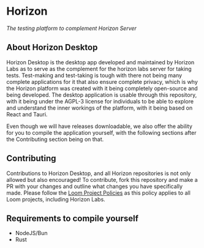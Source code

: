 # Horizon 
*The testing platform to complement Horizon Server*

## About Horizon Desktop

Horizon Desktop is the desktop app developed and maintained by Horizon Labs as to serve as the complement for the horizon labs server for taking tests. Test-making and test-taking is tough with there not being many complete applications for it that also ensure complete privacy, which is why the Horizon platform was created with it being completely open-source and being developed. The desktop application is usable through this repository, with it being under the AGPL-3 license for individuals to be able to explore and understand the inner workings of the platform, with it being based on React and Tauri.

Even though we will have releases downloadable, we also offer the ability for you to compile the application yourself, with the following sections after the Contributing section being on that.

## Contributing

Contributions to Horizon Desktop, and all Horizon repositories is not only allowed but also encouraged! To contribute, fork this repository and make a PR with your changes and outline what changes you have specifically made. Please follow the [Loom Project Policies](https://avnce.org/Project_Policies.pdf) as this policy applies to all Loom projects, including Horizon Labs.

## Requirements to compile yourself

* NodeJS/Bun
* Rust